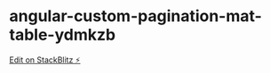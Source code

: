 # angular-custom-pagination-mat-table-ydmkzb

[Edit on StackBlitz ⚡️](https://stackblitz.com/edit/angular-custom-pagination-mat-table-ydmkzb)